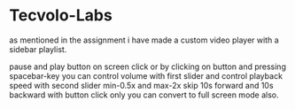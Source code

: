 # Tecvolo-Labs

as mentioned in the assignment i have made a custom video player with a sidebar playlist.

pause and play button on screen click or by clicking on button and pressing spacebar-key
you can control volume with first slider and control playback speed with second slider min-0.5x and max-2x
skip 10s forward and 10s backward with button click only
you can convert to full screen mode also.
